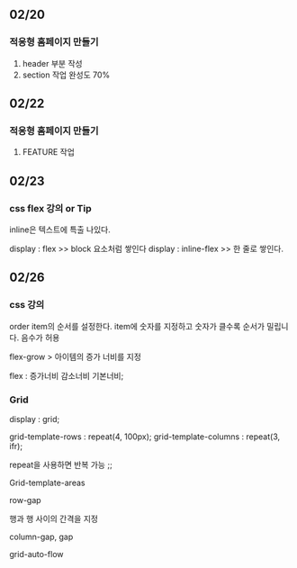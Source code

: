 ## 02/20
### 적응형 홈페이지 만들기 
 1. header 부분 작성
 2. section 작업 완성도 70%

 ## 02/22

### 적응형 홈페이지 만들기  
1. FEATURE 작업 


 ## 02/23

### css flex 강의 or Tip
inline은 텍스트에 특출 나있다.

display : flex >> block 요소처럼 쌓인다
display : inline-flex >> 한 줄로 쌓인다.

 ## 02/26

 ### css 강의

order item의 순서를 설정한다.
item에 숫자를 지정하고 숫자가 클수록 순서가 밀립니다.
음수가 허용

flex-grow > 아이템의 증가 너비를 지정

flex : 증가너비 감소너비 기본너비;

### Grid
display : grid;

grid-template-rows : repeat(4, 100px);
grid-template-columns : repeat(3, ifr);

repeat을 사용하면 반복 가능 ;;

Grid-template-areas

row-gap

행과 행 사이의 간격을 지정

column-gap, gap

grid-auto-flow


